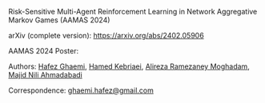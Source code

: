 Risk-Sensitive Multi-Agent Reinforcement Learning in Network Aggregative Markov Games (AAMAS 2024)


arXiv (complete version): https://arxiv.org/abs/2402.05906

AAMAS 2024 Poster: 


Authors: [Hafez Ghaemi](https://scholar.google.com/citations?user=JCLX6oYAAAAJ&hl=en), [Hamed Kebriaei](https://scholar.google.com/citations?user=eDseLNYAAAAJ&hl=en), [Alireza Ramezaney Moghadam](https://scholar.google.com/citations?user=75ic5loAAAAJ&hl=en), [Majid Nili Ahmadabadi](https://scholar.google.com/citations?user=QlwWxmoAAAAJ&hl=en)

Correspondence: ghaemi.hafez@gmail.com
